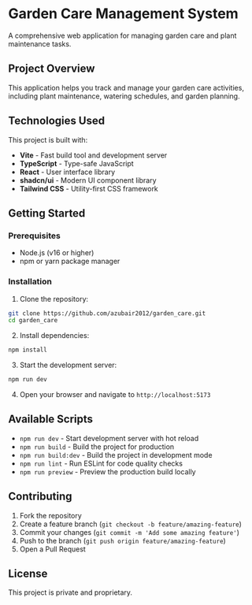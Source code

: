 # Garden Care Management System

A comprehensive web application for managing garden care and plant maintenance tasks.

## Project Overview

This application helps you track and manage your garden care activities, including plant maintenance, watering schedules, and garden planning.

## Technologies Used

This project is built with:

- **Vite** - Fast build tool and development server
- **TypeScript** - Type-safe JavaScript
- **React** - User interface library
- **shadcn/ui** - Modern UI component library
- **Tailwind CSS** - Utility-first CSS framework

## Getting Started

### Prerequisites

- Node.js (v16 or higher)
- npm or yarn package manager

### Installation

1. Clone the repository:
```bash
git clone https://github.com/azubair2012/garden_care.git
cd garden_care
```

2. Install dependencies:
```bash
npm install
```

3. Start the development server:
```bash
npm run dev
```

4. Open your browser and navigate to `http://localhost:5173`

## Available Scripts

- `npm run dev` - Start development server with hot reload
- `npm run build` - Build the project for production
- `npm run build:dev` - Build the project in development mode
- `npm run lint` - Run ESLint for code quality checks
- `npm run preview` - Preview the production build locally

## Contributing

1. Fork the repository
2. Create a feature branch (`git checkout -b feature/amazing-feature`)
3. Commit your changes (`git commit -m 'Add some amazing feature'`)
4. Push to the branch (`git push origin feature/amazing-feature`)
5. Open a Pull Request

## License

This project is private and proprietary.